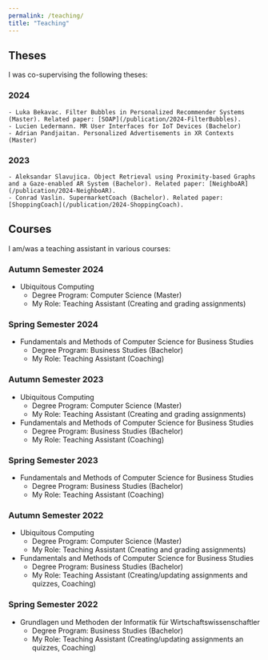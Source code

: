 ```yaml
---
permalink: /teaching/
title: "Teaching"
---
```


## Theses
I was co-supervising the following theses:

### 2024
    - Luka Bekavac. Filter Bubbles in Personalized Recommender Systems (Master). Related paper: [SOAP](/publication/2024-FilterBubbles).
    - Lucien Ledermann. MR User Interfaces for IoT Devices (Bachelor)
    - Adrian Pandjaitan. Personalized Advertisements in XR Contexts (Master)
### 2023
    - Aleksandar Slavujica. Object Retrieval using Proximity-based Graphs and a Gaze-enabled AR System (Bachelor). Related paper: [NeighboAR](/publication/2024-NeighboAR).
    - Conrad Vaslin. SupermarketCoach (Bachelor). Related paper: [ShoppingCoach](/publication/2024-ShoppingCoach).

## Courses 
I am/was a teaching assistant in various courses:

### Autumn Semester 2024

- Ubiquitous Computing
    - Degree Program: Computer Science (Master)
    - My Role: Teaching Assistant (Creating and grading assignments)

### Spring Semester 2024

- Fundamentals and Methods of Computer Science for Business Studies
    - Degree Program: Business Studies (Bachelor)
    - My Role: Teaching Assistant (Coaching)

### Autumn Semester 2023

- Ubiquitous Computing
    - Degree Program: Computer Science (Master)
    - My Role: Teaching Assistant (Creating and grading assignments)
- Fundamentals and Methods of Computer Science for Business Studies
    - Degree Program: Business Studies (Bachelor)
    - My Role: Teaching Assistant (Coaching)

### Spring Semester 2023

- Fundamentals and Methods of Computer Science for Business Studies
    - Degree Program: Business Studies (Bachelor)
    - My Role: Teaching Assistant (Coaching)

### Autumn Semester 2022

- Ubiquitous Computing
    - Degree Program: Computer Science (Master)
    - My Role: Teaching Assistant (Creating and grading assignments)
- Fundamentals and Methods of Computer Science for Business Studies
    - Degree Program: Business Studies (Bachelor)
    - My Role: Teaching Assistant (Creating/updating assignments and quizzes, Coaching)

### Spring Semester 2022

- Grundlagen und Methoden der Informatik für Wirtschaftswissenschaftler
    - Degree Program: Business Studies (Bachelor)
    - My Role: Teaching Assistant (Creating/updating assignments an quizzes, Coaching)
